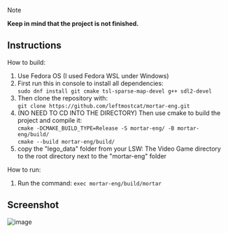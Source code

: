 > [!NOTE]
> **Keep in mind that the project is not finished.**
## Instructions
How to build:
1) Use Fedora OS (I used Fedora WSL under Windows) <br />
2) First run this in console to install all dependencies: <br />
   `sudo dnf install git cmake tsl-sparse-map-devel g++ sdl2-devel` <br />
4) Then clone the repository with: <br />
   `git clone https://github.com/leftmostcat/mortar-eng.git` <br />
6) (NO NEED TO CD INTO THE DIRECTORY) Then use cmake to build the project and compile it: <br />
   `cmake -DCMAKE_BUILD_TYPE=Release -S mortar-eng/ -B mortar-eng/build/` <br />
   `cmake --build mortar-eng/build/` <br />
7) copy the "lego_data" folder from your LSW: The Video Game directory to the root directory next to the "mortar-eng" folder <br />

How to run:
1) Run the command:
   `exec mortar-eng/build/mortar`

## Screenshot
![image](https://github.com/user-attachments/assets/931eb0b4-7ef8-4b5f-a2ef-130e3b702535)


